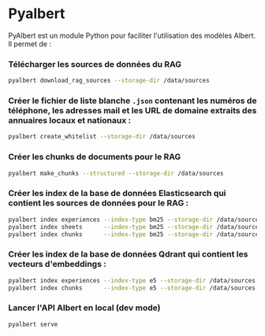 # Pyalbert

PyAlbert est un module Python pour faciliter l'utilisation des modèles Albert.
Il permet de :

### Télécharger les sources de données du RAG
```sh
pyalbert download_rag_sources --storage-dir /data/sources
```

### Créer le fichier de liste blanche `.json` contenant les numéros de téléphone, les adresses mail et les URL de domaine extraits des annuaires locaux et nationaux :
```sh
pyalbert create_whitelist --storage-dir /data/sources
```

### Créer les chunks de documents pour le RAG
```sh
pyalbert make_chunks --structured --storage-dir /data/sources
```

### Créer les index de la base de données Elasticsearch qui contient les sources de données pour le RAG :
```sh
pyalbert index experiences --index-type bm25 --storage-dir /data/sources
pyalbert index sheets      --index-type bm25 --storage-dir /data/sources
pyalbert index chunks      --index-type bm25 --storage-dir /data/sources
```

### Créer les index de la base de données Qdrant qui contient les vecteurs d'embeddings :
```sh
pyalbert index experiences --index-type e5 --storage-dir /data/sources
pyalbert index chunks      --index-type e5 --storage-dir /data/sources
```

### Lancer l'API Albert en local (dev mode)
```sh
pyalbert serve
```
